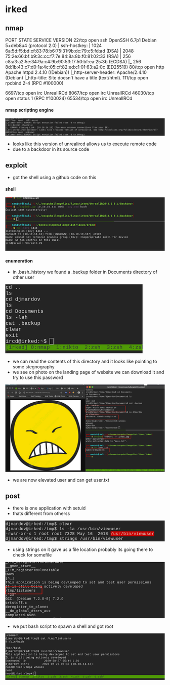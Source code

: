 # irked



## nmap



PORT    STATE SERVICE VERSION
22/tcp  open  ssh     OpenSSH 6.7p1 Debian 5+deb8u4 (protocol 2.0)
| ssh-hostkey: 
|   1024 6a:5d:f5:bd:cf:83:78:b6:75:31:9b:dc:79:c5:fd:ad (DSA)
|   2048 75:2e:66:bf:b9:3c:cc:f7:7e:84:8a:8b:f0:81:02:33 (RSA)
|   256 c8:a3:a2:5e:34:9a:c4:9b:90:53:f7:50:bf:ea:25:3b (ECDSA)
|_  256 8d:1b:43:c7:d0:1a:4c:05:cf:82:ed:c1:01:63:a2:0c (ED25519)
80/tcp  open  http    Apache httpd 2.4.10 ((Debian))
|_http-server-header: Apache/2.4.10 (Debian)
|_http-title: Site doesn't have a title (text/html).
111/tcp open  rpcbind 2-4 (RPC #100000)

6697/tcp  open  irc     UnrealIRCd
8067/tcp  open  irc     UnrealIRCd
46030/tcp open  status  1 (RPC #100024)
65534/tcp open  irc     UnrealIRCd

#### nmap scripting engine

![image-20200827155638929](irked.assets/image-20200827155638929.png)

- looks like this version of unrealircd allows us to execute remote code 
- due to a backdoor in its source code







## exploit

- got the shell using a github code on this

#### shell

![image-20200827160458779](irked.assets/image-20200827160458779.png)





#### enumeration

- in .bash_history we found a .backup folder in Documents directory of other user

![image-20200827162152028](irked.assets/image-20200827162152028.png)



- we can read the contents of this directory and it looks like pointing to some stegnography
- we see on photo on the landing page of website we can download it and try to use this password



![image-20200827162529527](irked.assets/image-20200827162529527.png)

-  we are now elevated user and can get user.txt



## post



- there is one application with setuid
- thats different from otherss

![image-20200827162835099](irked.assets/image-20200827162835099.png)





- using strings on it gave us a file location probably its going there to check for somefile

![image-20200827162913094](irked.assets/image-20200827162913094.png)



- we put bash script to spawn a shell and got root

![image-20200827162938301](irked.assets/image-20200827162938301.png)